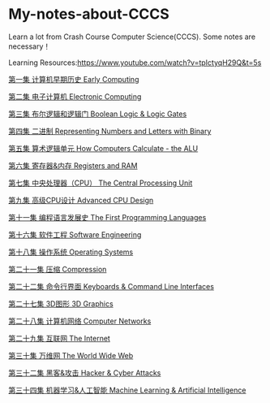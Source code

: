# My-notes-about-CCCS
Learn a lot from Crash Course Computer Science(CCCS). Some notes are necessary！

Learning Resources:https://www.youtube.com/watch?v=tpIctyqH29Q&t=5s

[第一集 计算机早期历史 Early Computing](https://github.com/WilliamWuLH/My-notes-about-CCCS/blob/master/%E7%AC%AC%E4%B8%80%E9%9B%86%20%E8%AE%A1%E7%AE%97%E6%9C%BA%E6%97%A9%E6%9C%9F%E5%8E%86%E5%8F%B2%20Early%20Computing.md)

[第二集 电子计算机 Electronic Computing](https://github.com/WilliamWuLH/My-notes-about-CCCS/blob/master/%E7%AC%AC%E4%BA%8C%E9%9B%86%20%E7%94%B5%E5%AD%90%E8%AE%A1%E7%AE%97%E6%9C%BA%20Electronic%20Computing.md)

[第三集 布尔逻辑和逻辑门 Boolean Logic & Logic Gates](https://github.com/WilliamWuLH/My-notes-about-CCCS/blob/master/%E7%AC%AC%E4%B8%89%E9%9B%86%20%E5%B8%83%E5%B0%94%E9%80%BB%E8%BE%91%E5%92%8C%E9%80%BB%E8%BE%91%E9%97%A8%20Boolean%20Logic%20%26%20Logic%20Gates.md)

[第四集 二进制 Representing Numbers and Letters with Binary](https://github.com/WilliamWuLH/My-notes-about-CCCS/blob/master/%E7%AC%AC%E5%9B%9B%E9%9B%86%20%E4%BA%8C%E8%BF%9B%E5%88%B6%20Representing%20Numbers%20and%20Letters%20with%20Binary.md)

[第五集 算术逻辑单元 How Computers Calculate - the ALU](https://github.com/WilliamWuLH/My-notes-about-CCCS/blob/master/%E7%AC%AC%E4%BA%94%E9%9B%86%20%E7%AE%97%E6%9C%AF%E9%80%BB%E8%BE%91%E5%8D%95%E5%85%83%20How%20Computers%20Calculate%20-%20the%20ALU.md)

[第六集 寄存器&内存 Registers and RAM](https://github.com/WilliamWuLH/My-notes-about-CCCS/blob/master/%E7%AC%AC%E5%85%AD%E9%9B%86%20%E5%AF%84%E5%AD%98%E5%99%A8&%E5%86%85%E5%AD%98%20Registers%20and%20RAM.md)

[第七集 中央处理器（CPU） The Central Processing Unit](https://github.com/WilliamWuLH/My-notes-about-CCCS/blob/master/%E7%AC%AC%E4%B8%83%E9%9B%86%20%E4%B8%AD%E5%A4%AE%E5%A4%84%E7%90%86%E5%99%A8%EF%BC%88CPU%EF%BC%89%20The%20Central%20Processing%20Unit.md)

[第九集 高级CPU设计 Advanced CPU Design](https://github.com/WilliamWuLH/My-notes-about-CCCS/blob/master/%E7%AC%AC%E4%B9%9D%E9%9B%86%20%E9%AB%98%E7%BA%A7CPU%E8%AE%BE%E8%AE%A1%20Advanced%20CPU%20Design.md)

[第十一集 编程语言发展史 The First Programming Languages](https://github.com/WilliamWuLH/My-notes-about-CCCS/blob/master/%E7%AC%AC%E5%8D%81%E4%B8%80%E9%9B%86%20%E7%BC%96%E7%A8%8B%E8%AF%AD%E8%A8%80%E5%8F%91%E5%B1%95%E5%8F%B2%20The%20First%20Programming%20Languages.md)

[第十六集 软件工程 Software Engineering](https://github.com/WilliamWuLH/My-notes-about-CCCS/blob/master/%E7%AC%AC%E5%8D%81%E5%85%AD%E9%9B%86%20%E8%BD%AF%E4%BB%B6%E5%B7%A5%E7%A8%8B%20Software%20Engineering.md)

[第十八集 操作系统 Operating Systems](https://github.com/WilliamWuLH/My-notes-about-CCCS/blob/master/%E7%AC%AC%E5%8D%81%E5%85%AB%E9%9B%86%20%E6%93%8D%E4%BD%9C%E7%B3%BB%E7%BB%9F%20Operating%20Systems.md)

[第二十一集 压缩 Compression](https://github.com/WilliamWuLH/My-notes-about-CCCS/blob/master/%E7%AC%AC%E4%BA%8C%E5%8D%81%E4%B8%80%E9%9B%86%20%E5%8E%8B%E7%BC%A9%20Compression.md)

[第二十二集 命令行界面 Keyboards & Command Line Interfaces](https://github.com/WilliamWuLH/My-notes-about-CCCS/blob/master/%E7%AC%AC%E4%BA%8C%E5%8D%81%E4%BA%8C%E9%9B%86%20%E5%91%BD%E4%BB%A4%E8%A1%8C%E7%95%8C%E9%9D%A2%20Keyboards%20%26%20Command%20Line%20Interfaces.md)

[第二十七集 3D图形 3D Graphics](https://github.com/WilliamWuLH/My-notes-about-CCCS/blob/master/%E7%AC%AC%E4%BA%8C%E5%8D%81%E4%B8%83%E9%9B%86%203D%E5%9B%BE%E5%BD%A2%203D%20Graphics.md)

[第二十八集 计算机网络 Computer Networks](https://github.com/WilliamWuLH/My-notes-about-CCCS/blob/master/%E7%AC%AC%E4%BA%8C%E5%8D%81%E5%85%AB%E9%9B%86%20%E8%AE%A1%E7%AE%97%E6%9C%BA%E7%BD%91%E7%BB%9C%20Computer%20Networks.md)

[第二十九集 互联网 The Internet](https://github.com/WilliamWuLH/My-notes-about-CCCS/blob/master/%E7%AC%AC%E4%BA%8C%E5%8D%81%E4%B9%9D%E9%9B%86%20%E4%BA%92%E8%81%94%E7%BD%91%20The%20Internet.md)

[第三十集 万维网 The World Wide Web](https://github.com/WilliamWuLH/My-notes-about-CCCS/blob/master/%E7%AC%AC%E4%B8%89%E5%8D%81%E9%9B%86%20%E4%B8%87%E7%BB%B4%E7%BD%91%20The%20World%20Wide%20Web.md)

[第三十二集 黑客&攻击 Hacker & Cyber Attacks](https://github.com/WilliamWuLH/My-notes-about-CCCS/blob/master/%E7%AC%AC%E4%B8%89%E5%8D%81%E4%BA%8C%E9%9B%86%20%E9%BB%91%E5%AE%A2%26%E6%94%BB%E5%87%BB%20Hacker%20%26%20Cyber%20Attacks.md)

[第三十四集 机器学习&人工智能 Machine Learning & Artificial Intelligence](https://github.com/WilliamWuLH/My-notes-about-CCCS/blob/master/%E7%AC%AC%E4%B8%89%E5%8D%81%E5%9B%9B%E9%9B%86%20%E6%9C%BA%E5%99%A8%E5%AD%A6%E4%B9%A0&%E4%BA%BA%E5%B7%A5%E6%99%BA%E8%83%BD%20Machine%20Learning%20&%20Artificial%20Intelligence.md)
